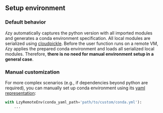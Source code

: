 ## Setup environment

### Default behavior

ʎzy automatically captures the python version with all imported modules and generates a conda environment specification.
All local modules are serialized using [cloudpickle](https://github.com/cloudpipe/cloudpickle).
Before the user function runs on a remote VM, ʎzy applies the prepared conda environment and loads all serialized local modules.
Therefore, **there is no need for manual environment setup in a general case**.

### Manual customization

For more complex scenarios (e.g., if dependencies beyond python are required), you can manually set up conda environment using its [yaml representation](https://docs.conda.io/projects/conda/en/latest/user-guide/tasks/manage-environments.html#create-env-file-manually):

```python
with LzyRemoteEnv(conda_yaml_path='path/to/custom/conda.yml'):
    ...
```

